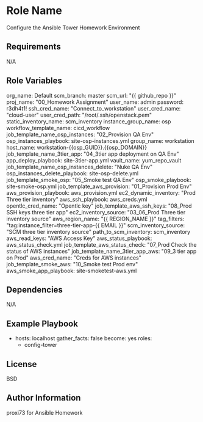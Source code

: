 Role Name
=========

Configure the Ansible Tower Homework Environment

Requirements
------------

N/A

Role Variables
--------------

org_name: Default 
scm_branch: master 
scm_url: "{{ github_repo }}"
proj_name: "00_Homework Assignment"
user_name: admin 
password: r3dh4t1!
ssh_cred_name: "Connect_to_workstation"
user_cred_name: "cloud-user"
user_cred_path: "/root/.ssh/openstack.pem"
static_inventory_name: scm_inventory
instance_group_name: osp
workflow_template_name: cicd_workflow
job_template_name_osp_instances: "02_Provision QA Env"
osp_instances_playbook: site-osp-instances.yml
group_name: workstation
host_name: workstation-{{osp_GUID}}.{{osp_DOMAIN}}
job_template_name_3tier_app: "04_3tier app deployment on QA Env"
app_deploy_playbook: site-3tier-app.yml
vault_name: yum_repo_vault
job_template_name_osp_instances_delete: "Nuke QA Env"
osp_instances_delete_playbook: site-osp-delete.yml
job_template_smoke_osp: "05_Smoke test QA Env"
osp_smoke_playbook: site-smoke-osp.yml
job_template_aws_provision: "01_Provision Prod Env"
aws_provision_playbook: aws_provision.yml
ec2_dynamic_inventory: "Prod Three tier inventory"
aws_ssh_playbook: aws_creds.yml
opentlc_cred_name: "Opentlc key"
job_template_aws_ssh_keys: "08_Prod SSH keys three tier app"
ec2_inventory_source: "03_06_Prod Three tier inventory source"
aws_region_name: "{{ REGION_NAME }}"
tag_filters: "tag:instance_filter=three-tier-app-{{ EMAIL }}"
scm_inventory_source: "SCM three tier inventory source"
path_to_scm_inventory: scm_inventory
aws_read_keys: "AWS Access Key"
aws_status_playbook: aws_status_check.yml
job_template_aws_status_check: "07_Prod Check the status of AWS instances"
job_template_name_3tier_app_aws: "09_3 tier app on Prod"
aws_cred_name: "Creds for AWS instances"
job_template_smoke_aws: "10_Smoke test Prod env"
aws_smoke_app_playbook: site-smoketest-aws.yml

Dependencies
------------

N/A

Example Playbook
----------------

- hosts: localhost
  gather_facts: false 
  become: yes 
  roles:
    - config-tower

License
-------

BSD

Author Information
------------------

proxi73 for Ansible Homework
